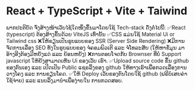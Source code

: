 # React + TypeScript + Vite + Taiwind

ພາກປະຕິບັດ
ຈົ່ງສ້າງໜ້າເວັບໄຊ້ໃດໜຶ່ງຂຶ້ນມາໂດຍໃຊ້ Tech-stack ດັ່ງຕໍ່ໄປນີ້:
✅React (typescript) ຕ້ອງສ້າງຂຶ້ນດ້ວຍ ViteJS ເທົ່ານັ້ນ
✅CSS ແມ່ນໃຊ້ Material Ui or Tailwind css
❌ໃຫ້ຂຽນເປັນຮູບແບບຂອງ SSR (Server Side Rendering)
❌ມີການຈັດການເລື່ອງ SEO ທັງໃນຮູບແບບຂອງ ຈໍຄອມພິວເຕີ ແລະ ຈໍໂທລະສັບ (ໃຫ້ຫາຂໍ້ມູນ ມາອ້າງອີງຕ້ອງມີຫຍັງແດ່ ແລະ ຍ້ອນຫຍັງ)
❌ການຕອບໂຈດກັບ Brownser ທີ່ບໍ່ Support javascript ໃຫ້ຍັງສາມາດເຫັນ Ui ຂອງເວັບ ເຮົາ.
✅Upload source code ຂຶ້ນ github ຂອງຕົນເອງ ແລະ ເປີດເປັນ Public ແຊຣລິ້ງຂອງ github ໃຫ້ທາງເຮົາເພື່ອກວດເລື່ອງການວາງໂຄງ ແລະ ການຂຽນໂຄດ.
✅ໃຫ້ Deploy ເວັບຂອງຕົນໂດຍໃຊ້ github (ຟຣີບໍ່ເສຍຄ່າໃຊ້ຈ່າຍ) ແລະ ແນບລິ້ງມານໍາເພື່ອງ່າຍໃນ ການກວດສອບ.
